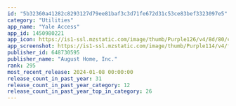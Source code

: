```yaml
---
id: "5b32360a41282c8293127d79ee81baf3c3d71fe672d31c53ce83bef3323097e5"
category: "Utilities"
app_name: "Yale Access"
app_id: 1450980221
app_icon: https://is1-ssl.mzstatic.com/image/thumb/Purple126/v4/8d/80/cb/8d80cbb8-764d-4f52-c4f3-fc1e9a61e500/YaleAppIcon-0-0-1x_U007emarketing-0-7-0-85-220.png/1024x1024bb.png
app_screenshot: https://is1-ssl.mzstatic.com/image/thumb/Purple114/v4/f8/3f/17/f83f1769-9eb6-fb99-ebf0-f2eb28e12959/4ddbb6a5-2e7b-402e-bda3-261ae4680073_1242x2688-pixels-1.jpg/1242x2688bb.png
publisher_id: 648730595
publisher_name: "August Home, Inc."
rank: 295
most_recent_release: 2024-01-08 00:00:00
release_count_in_past_year: 31
release_count_in_past_year_category: 12
release_count_in_past_year_top_in_category: 26
---
```

